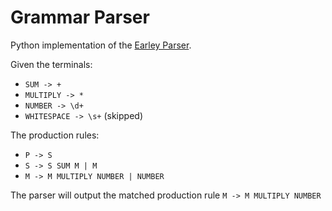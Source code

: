 # Grammar Parser

Python implementation of the [Earley Parser](https://en.wikipedia.org/wiki/Earley_parser).

Given the terminals:
* `SUM -> +`
* `MULTIPLY -> *`
* `NUMBER -> \d+`
* `WHITESPACE -> \s+` (skipped)

The production rules:
* `P -> S`
* `S -> S SUM M | M`
* `M -> M MULTIPLY NUMBER | NUMBER`

The parser will output the matched production rule
`M -> M MULTIPLY NUMBER`